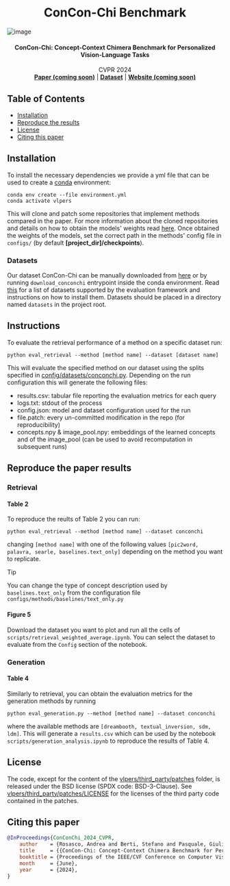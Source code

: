 <h1 align="center">
    ConCon-Chi Benchmark
</h1>

![image](https://github.com/hsp-iit/concon-chi_benchmark/assets/47559809/a74f017d-bd2a-4a18-b6b8-e7bc68b8447e)

<h4 align="center">
  ConCon-Chi: Concept-Context Chimera Benchmark for Personalized Vision-Language Tasks
</h4>

<div align="center">
  CVPR 2024
</div>

<div align="center">
  <a href=""><b>Paper (coming soon)</b></a> |
  <a href="https://doi.org/10.48557/QJ1166"><b>Dataset</b></a> |
  <a href=""><b>Website (coming soon)</b></a>
</div>

## Table of Contents

- [Installation](#installation)
- [Reproduce the results](#reproduce-the-paper-results)
- [License](#license)
- [Citing this paper](#citing-this-paper)


## Installation
To install the necessary dependencies we provide a yml file that can be used to create a [conda](https://github.com/conda-forge/miniforge) environment:
```console
conda env create --file environment.yml
conda activate vlpers
```
This will clone and patch some repositories that implement methods compared in the paper. 
For more information about the cloned repositories and details on how to obtain the models' weights read [here](vlpers/third_party/README.md).
Once obtained the weights of the models, set the correct path in the methods' config file in `configs/` (by default **[project_dir]/checkpoints**).

### Datasets
Our dataset ConCon-Chi can be manually downloaded from [here](https://doi.org/10.48557/QJ1166) or by running `download_conconchi` entrypoint inside the conda environment. Read [this](vlpers/datasets/README.md) for a list of datasets supported by the evaluation framework and instructions on how to install them. Datasets should be placed in a directory named `datasets` in the project root.

## Instructions
To evaluate the retrieval performance of a method on a specific dataset run:
```console
python eval_retrieval --method [method name] --dataset [dataset name]
```

This will evaluate the specified method on our dataset using the splits specified in [config/datasets/conconchi.py](configs/datasets/conconchi.py).
Depending on the run configuration this will generate the following files:
- results.csv: tabular file reporting the evaluation metrics for each query
- logs.txt: stdout of the process
- config.json: model and dataset configuration used for the run
- file.patch: every un-committed modification in the repo (for reproducibility)
- concepts.npy & image_pool.npy: embeddings of the learned concepts and of the image_pool (can be used to avoid recomputation in subsequent runs)

## Reproduce the paper results
### Retrieval
#### Table 2
To reproduce the reults of Table 2 you can run:
```console
python eval_retrieval --method [method name] --dataset conconchi
```
changing `[method name]` with one of the following values `[pic2word, palavra, searle, baselines.text_only]` depending on the method you want to replicate.
> [!TIP]
> You can change the type of concept description used by `baselines.text_only` from the configuration file `configs/methods/baselines/text_only.py`
#### Figure 5
Download the dataset you want to plot and run all the cells of `scripts/retrieval_weighted_average.ipynb`.
You can select the dataset to evaluate from the `Config` section of the notebook.

### Generation
#### Table 4
Similarly to retrieval, you can obtain the evaluation metrics for the generation methods by running
```console
python eval_generation.py --method [method name] --dataset conconchi
```
where the available methods are `[dreambooth, textual_inversion, sdm, ldm]`.
This will generate a `results.csv` which can be used by the notebook `scripts/generation_analysis.ipynb` to reproduce the results of Table 4.

## License
The code, except for the content of the [vlpers/third_party/patches](vlpers/third_party/patches) folder, is released under the BSD license (SPDX code: BSD-3-Clause). See [vlpers/third_party/patches/LICENSE](vlpers/third_party/patches/LICENSE) for the licenses of the third party code contained in the patches.

## Citing this paper

```bibtex
@InProceedings{ConConChi_2024_CVPR,
    author    = {Rosasco, Andrea and Berti, Stefano and Pasquale, Giulia and Malafronte, Damiano and Sato, Shogo and Segawa, Hiroyuki and Inada, Tetsugo and Natale, Lorenzo},
    title     = {{ConCon-Chi: Concept-Context Chimera Benchmark for Personalized Vision-Language Tasks}},
    booktitle = {Proceedings of the IEEE/CVF Conference on Computer Vision and Pattern Recognition (CVPR)},
    month     = {June},
    year      = {2024},
}
```
